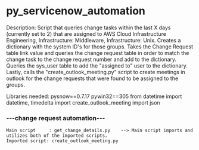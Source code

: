 # py_servicenow_automation

Description:
Script that queries change tasks within the last X days (currently set to 2) that are assigned to
AWS Cloud Infrastructure Engineering, Infrastructure: Middleware, Infrastructure: Unix.
Creates a dictionary with the system ID's for those groups. Takes the Change Request table link value
and queries the change request table in order to match the change task to the change request number and
add to the dictionary. Queries the sys_user table to add the "assigned to" user to the dictionary.
Lastly, calls the "create_outlook_meeting.py" script to create meetings in outlook for the 
change requests that were found to be assigned to the groups. <br>

Libraries needed:
pysnow==0.7.17
pywin32==305
from datetime import datetime, timedelta
import create_outlook_meeting
import json

### ---change request automation---
    Main script     : get_change_details.py    --> Main script imports and utilizes both of the imported scripts.  
    Imported script: create_outlook_meeting.py  

